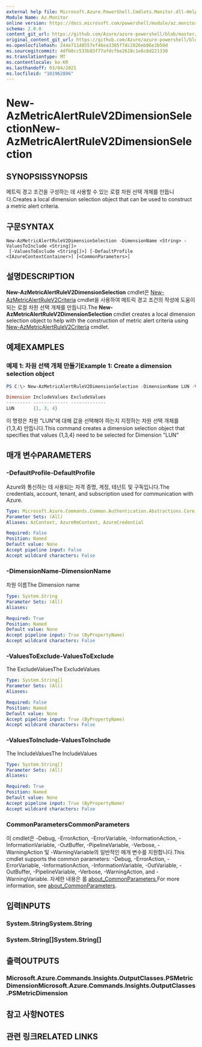 ```yaml
---
external help file: Microsoft.Azure.PowerShell.Cmdlets.Monitor.dll-Help.xml
Module Name: Az.Monitor
online version: https://docs.microsoft.com/powershell/module/az.monitor/new-azmetricalertrulev2dimensionselection
schema: 2.0.0
content_git_url: https://github.com/Azure/azure-powershell/blob/master/src/Monitor/Monitor/help/New-AzMetricAlertRuleV2DimensionSelection.md
original_content_git_url: https://github.com/Azure/azure-powershell/blob/master/src/Monitor/Monitor/help/New-AzMetricAlertRuleV2DimensionSelection.md
ms.openlocfilehash: 244e71148557ef46ea3305f7dc2826eb06e3b50d
ms.sourcegitcommit: 4dfb0cc533b83f77afdcfbe2618c1e6c8d221330
ms.translationtype: MT
ms.contentlocale: ko-KR
ms.lasthandoff: 03/04/2021
ms.locfileid: "101962896"
---
```

# <span data-ttu-id="f273f-101">New-AzMetricAlertRuleV2DimensionSelection</span><span class="sxs-lookup"><span data-stu-id="f273f-101">New-AzMetricAlertRuleV2DimensionSelection</span></span>

## <span data-ttu-id="f273f-102">SYNOPSIS</span><span class="sxs-lookup"><span data-stu-id="f273f-102">SYNOPSIS</span></span>
<span data-ttu-id="f273f-103">메트릭 경고 조건을 구성하는 데 사용할 수 있는 로컬 차원 선택 개체를 만듭니다.</span><span class="sxs-lookup"><span data-stu-id="f273f-103">Creates a local dimension selection object that can be used to construct a metric alert criteria.</span></span>

## <span data-ttu-id="f273f-104">구문</span><span class="sxs-lookup"><span data-stu-id="f273f-104">SYNTAX</span></span>

```
New-AzMetricAlertRuleV2DimensionSelection -DimensionName <String> -ValuesToInclude <String[]>
 [-ValuesToExclude <String[]>] [-DefaultProfile <IAzureContextContainer>] [<CommonParameters>]
```

## <span data-ttu-id="f273f-105">설명</span><span class="sxs-lookup"><span data-stu-id="f273f-105">DESCRIPTION</span></span>
<span data-ttu-id="f273f-106">**New-AzMetricAlertRuleV2DimensionSelection** cmdlet은 [New-AzMetricAlertRuleV2Criteria](https://docs.microsoft.com/powershell/module/az.monitor/new-azmetricalertrulev2criteria) cmdlet을 사용하여 메트릭 경고 조건의 작성에 도움이 되는 로컬 차원 선택 개체를 만듭니다.</span><span class="sxs-lookup"><span data-stu-id="f273f-106">The **New-AzMetricAlertRuleV2DimensionSelection** cmdlet creates a local dimension selection object to help with the construction of metric alert criteria using [New-AzMetricAlertRuleV2Criteria](https://docs.microsoft.com/powershell/module/az.monitor/new-azmetricalertrulev2criteria) cmdlet.</span></span>

## <span data-ttu-id="f273f-107">예제</span><span class="sxs-lookup"><span data-stu-id="f273f-107">EXAMPLES</span></span>

### <span data-ttu-id="f273f-108">예제 1: 차원 선택 개체 만들기</span><span class="sxs-lookup"><span data-stu-id="f273f-108">Example 1: Create a dimension selection object</span></span>

```powershell
PS C:\> New-AzMetricAlertRuleV2DimensionSelection -DimensionName LUN -ValuesToInclude 1,3,4

Dimension IncludeValues ExcludeValues
--------- ------------- -------------
LUN       {1, 3, 4}
```

<span data-ttu-id="f273f-109">이 명령은 차원 "LUN"에 대해 값을 선택해야 하는지 지정하는 차원 선택 개체를 {1,3,4} 만듭니다.</span><span class="sxs-lookup"><span data-stu-id="f273f-109">This command creates a dimension selection object that specifies that values {1,3,4} need to be selected for Dimension "LUN"</span></span>

## <span data-ttu-id="f273f-110">매개 변수</span><span class="sxs-lookup"><span data-stu-id="f273f-110">PARAMETERS</span></span>

### <span data-ttu-id="f273f-111">-DefaultProfile</span><span class="sxs-lookup"><span data-stu-id="f273f-111">-DefaultProfile</span></span>
<span data-ttu-id="f273f-112">Azure와 통신하는 데 사용되는 자격 증명, 계정, 테넌트 및 구독입니다.</span><span class="sxs-lookup"><span data-stu-id="f273f-112">The credentials, account, tenant, and subscription used for communication with Azure.</span></span>

```yaml
Type: Microsoft.Azure.Commands.Common.Authentication.Abstractions.Core.IAzureContextContainer
Parameter Sets: (All)
Aliases: AzContext, AzureRmContext, AzureCredential

Required: False
Position: Named
Default value: None
Accept pipeline input: False
Accept wildcard characters: False
```

### <span data-ttu-id="f273f-113">-DimensionName</span><span class="sxs-lookup"><span data-stu-id="f273f-113">-DimensionName</span></span>
<span data-ttu-id="f273f-114">차원 이름</span><span class="sxs-lookup"><span data-stu-id="f273f-114">The Dimension name</span></span>

```yaml
Type: System.String
Parameter Sets: (All)
Aliases:

Required: True
Position: Named
Default value: None
Accept pipeline input: True (ByPropertyName)
Accept wildcard characters: False
```

### <span data-ttu-id="f273f-115">-ValuesToExclude</span><span class="sxs-lookup"><span data-stu-id="f273f-115">-ValuesToExclude</span></span>
<span data-ttu-id="f273f-116">The ExcludeValues</span><span class="sxs-lookup"><span data-stu-id="f273f-116">The ExcludeValues</span></span>

```yaml
Type: System.String[]
Parameter Sets: (All)
Aliases:

Required: False
Position: Named
Default value: None
Accept pipeline input: True (ByPropertyName)
Accept wildcard characters: False
```

### <span data-ttu-id="f273f-117">-ValuesToInclude</span><span class="sxs-lookup"><span data-stu-id="f273f-117">-ValuesToInclude</span></span>
<span data-ttu-id="f273f-118">The IncludeValues</span><span class="sxs-lookup"><span data-stu-id="f273f-118">The IncludeValues</span></span>

```yaml
Type: System.String[]
Parameter Sets: (All)
Aliases:

Required: True
Position: Named
Default value: None
Accept pipeline input: True (ByPropertyName)
Accept wildcard characters: False
```

### <span data-ttu-id="f273f-119">CommonParameters</span><span class="sxs-lookup"><span data-stu-id="f273f-119">CommonParameters</span></span>
<span data-ttu-id="f273f-120">이 cmdlet은 -Debug, -ErrorAction, -ErrorVariable, -InformationAction, -InformationVariable, -OutBuffer, -PipelineVariable, -Verbose, -WarningAction 및 -WarningVariable의 일반적인 매개 변수를 지원합니다.</span><span class="sxs-lookup"><span data-stu-id="f273f-120">This cmdlet supports the common parameters: -Debug, -ErrorAction, -ErrorVariable, -InformationAction, -InformationVariable, -OutVariable, -OutBuffer, -PipelineVariable, -Verbose, -WarningAction, and -WarningVariable.</span></span> <span data-ttu-id="f273f-121">자세한 내용은 를 [about_CommonParameters.](http://go.microsoft.com/fwlink/?LinkID=113216)</span><span class="sxs-lookup"><span data-stu-id="f273f-121">For more information, see [about_CommonParameters](http://go.microsoft.com/fwlink/?LinkID=113216).</span></span>

## <span data-ttu-id="f273f-122">입력</span><span class="sxs-lookup"><span data-stu-id="f273f-122">INPUTS</span></span>

### <span data-ttu-id="f273f-123">System.String</span><span class="sxs-lookup"><span data-stu-id="f273f-123">System.String</span></span>

### <span data-ttu-id="f273f-124">System.String[]</span><span class="sxs-lookup"><span data-stu-id="f273f-124">System.String[]</span></span>

## <span data-ttu-id="f273f-125">출력</span><span class="sxs-lookup"><span data-stu-id="f273f-125">OUTPUTS</span></span>

### <span data-ttu-id="f273f-126">Microsoft.Azure.Commands.Insights.OutputClasses.PSMetricDimension</span><span class="sxs-lookup"><span data-stu-id="f273f-126">Microsoft.Azure.Commands.Insights.OutputClasses.PSMetricDimension</span></span>

## <span data-ttu-id="f273f-127">참고 사항</span><span class="sxs-lookup"><span data-stu-id="f273f-127">NOTES</span></span>

## <span data-ttu-id="f273f-128">관련 링크</span><span class="sxs-lookup"><span data-stu-id="f273f-128">RELATED LINKS</span></span>
